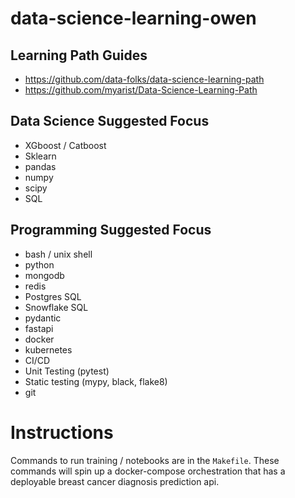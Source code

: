 # data-science-learning-owen

## Learning Path Guides

* https://github.com/data-folks/data-science-learning-path
* https://github.com/myarist/Data-Science-Learning-Path

## Data Science Suggested Focus

  * XGboost / Catboost
  * Sklearn
  * pandas
  * numpy
  * scipy
  * SQL

## Programming Suggested Focus

  * bash / unix shell
  * python
  * mongodb
  * redis
  * Postgres SQL
  * Snowflake SQL
  * pydantic
  * fastapi
  * docker
  * kubernetes
  * CI/CD
  * Unit Testing (pytest)
  * Static testing (mypy, black, flake8)
  * git

# Instructions

Commands to run training / notebooks are in the `Makefile`.
These commands will spin up a docker-compose orchestration
that has a deployable breast cancer diagnosis prediction api.